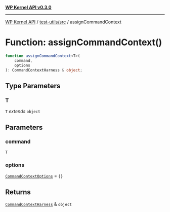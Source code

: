 [**WP Kernel API v0.3.0**](../../../README.md)

---

[WP Kernel API](../../../README.md) / [test-utils/src](../README.md) / assignCommandContext

# Function: assignCommandContext()

```ts
function assignCommandContext<T>(
	command,
	options
): CommandContextHarness & object;
```

## Type Parameters

### T

`T` _extends_ `object`

## Parameters

### command

`T`

### options

[`CommandContextOptions`](../interfaces/CommandContextOptions.md) = `{}`

## Returns

[`CommandContextHarness`](../interfaces/CommandContextHarness.md) & `object`
